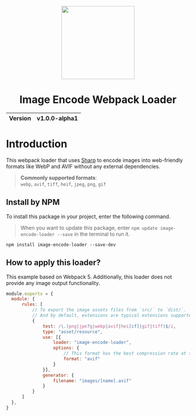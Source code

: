 <div align="center">
  <img width="200px" src="https://github.com/user-attachments/assets/3933881e-5d7f-4675-a4d1-1e67d7d0778e">
  <h1>Image Encode Webpack Loader</h1>
  <table>
        <thead>
          <tr>
            <th>Version</th>
            <th>v1.0.0-alpha1</th>
          </tr>
        </tbody>
    </table>
</div>

# Introduction
This webpack loader that uses [Sharp](https://sharp.pixelplumbing.com/) to encode images into web-friendly formats like WebP and AVIF without any external dependencies.

> __Commonly supported formats__:<br>
> `webp`, `avif`, `tiff`, `heif`, `jpeg`, `png`, `gif`

## Install by NPM
To install this package in your project, enter the following command.

> When you want to update this package, enter `npm update image-encode-loader --save` in the terminal to run it.

```
npm install image-encode-loader --save-dev
```

## How to apply this loader?
This example based on Webpack 5. Additionally, this loader does not provide any image output functionality.

```cjs
module.exports = {
  module: {
      rules: [
          // To export the image assets files from `src/` to `dist/`.
          // And by default, extensions are typical extensions supported by Chrome.
          {
              test: /\.(png|jpe?g|webp|avif|hei[cf]|gif|tiff)$/i,
              type: "asset/resource",
              use: [{
                  loader: "image-encode-loader",
                  options: {
                      // This format has the best compression rate at the moment.
                      format: "avif"
                  }
              }],
              generator: {
                  filename: "images/[name].avif"
              }
          }
      ]
  },
}
```